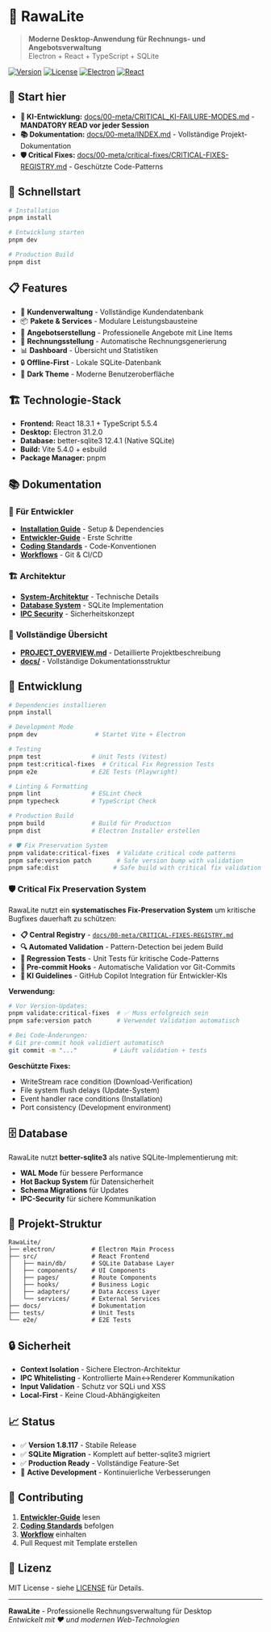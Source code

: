 # 🏢 RawaLite

> **Moderne Desktop-Anwendung für Rechnungs- und Angebotsverwaltung**  
> Electron + React + TypeScript + SQLite

[![Version](https://img.shields.io/badge/version-1.8.117-blue)](https://github.com/MonaFP/RawaLite/releases)
[![License](https://img.shields.io/badge/license-MIT-green)](LICENSE)
[![Electron](https://img.shields.io/badge/electron-31.2.0-brightgreen)](https://electronjs.org/)
[![React](https://img.shields.io/badge/react-18.3.1-blue)](https://reactjs.org/)

## 🎯 **Start hier**

- **🤖 KI-Entwicklung:** [docs/00-meta/CRITICAL_KI-FAILURE-MODES.md](docs/00-meta/CRITICAL_KI-FAILURE-MODES.md) - **MANDATORY READ vor jeder Session**
- **📚 Dokumentation:** [docs/00-meta/INDEX.md](docs/00-meta/INDEX.md) - Vollständige Projekt-Dokumentation
- **🛡️ Critical Fixes:** [docs/00-meta/critical-fixes/CRITICAL-FIXES-REGISTRY.md](docs/00-meta/critical-fixes/CRITICAL-FIXES-REGISTRY.md) - Geschützte Code-Patterns

## 🚀 **Schnellstart**

```bash
# Installation
pnpm install

# Entwicklung starten
pnpm dev

# Production Build
pnpm dist
```

## 📋 **Features**

- 👥 **Kundenverwaltung** - Vollständige Kundendatenbank
- 📦 **Pakete & Services** - Modulare Leistungsbausteine  
- 📄 **Angebotserstellung** - Professionelle Angebote mit Line Items
- 🧾 **Rechnungsstellung** - Automatische Rechnungsgenerierung
- 📊 **Dashboard** - Übersicht und Statistiken
- 🔒 **Offline-First** - Lokale SQLite-Datenbank
- 🎨 **Dark Theme** - Moderne Benutzeroberfläche

## 🏗️ **Technologie-Stack**

- **Frontend:** React 18.3.1 + TypeScript 5.5.4
- **Desktop:** Electron 31.2.0
- **Database:** better-sqlite3 12.4.1 (Native SQLite)
- **Build:** Vite 5.4.0 + esbuild
- **Package Manager:** pnpm

## 📚 **Dokumentation**

### 🎯 **Für Entwickler**
- **[Installation Guide](docs/50-persistence/INSTALL.md)** - Setup & Dependencies
- **[Entwickler-Guide](docs/00-standards/DEV_GUIDE.md)** - Erste Schritte
- **[Coding Standards](docs/00-standards/standards.md)** - Code-Konventionen
- **[Workflows](docs/00-standards/workflows/WORKFLOWS.md)** - Git & CI/CD

### 🏗️ **Architektur**
- **[System-Architektur](docs/10-architecture/ARCHITEKTUR.md)** - Technische Details
- **[Database System](docs/50-persistence/SQLITE-DATABASE-SYSTEM.md)** - SQLite Implementation
- **[IPC Security](docs/60-security/ipc/IPC-DATABASE-SECURITY.md)** - Sicherheitskonzept

### 📖 **Vollständige Übersicht**
- **[PROJECT_OVERVIEW.md](PROJECT_OVERVIEW.md)** - Detaillierte Projektbeschreibung
- **[docs/](docs/)** - Vollständige Dokumentationsstruktur

## 🔧 **Entwicklung**

```bash
# Dependencies installieren
pnpm install

# Development Mode
pnpm dev                # Startet Vite + Electron

# Testing
pnpm test              # Unit Tests (Vitest)
pnpm test:critical-fixes  # Critical Fix Regression Tests
pnpm e2e               # E2E Tests (Playwright)

# Linting & Formatting
pnpm lint              # ESLint Check
pnpm typecheck         # TypeScript Check

# Production Build
pnpm build             # Build für Production
pnpm dist              # Electron Installer erstellen

# 🛡️ Fix Preservation System
pnpm validate:critical-fixes  # Validate critical code patterns
pnpm safe:version patch       # Safe version bump with validation
pnpm safe:dist               # Safe build with critical fix validation
```

### 🛡️ **Critical Fix Preservation System**

RawaLite nutzt ein **systematisches Fix-Preservation System** um kritische Bugfixes dauerhaft zu schützen:

- **📋 Central Registry** - [`docs/00-meta/CRITICAL-FIXES-REGISTRY.md`](docs/00-meta/CRITICAL-FIXES-REGISTRY.md)
- **🔍 Automated Validation** - Pattern-Detection bei jedem Build
- **🧪 Regression Tests** - Unit Tests für kritische Code-Patterns  
- **🚫 Pre-commit Hooks** - Automatische Validation vor Git-Commits
- **🤖 KI Guidelines** - GitHub Copilot Integration für Entwickler-KIs

**Verwendung:**
```bash
# Vor Version-Updates:
pnpm validate:critical-fixes  # ✅ Muss erfolgreich sein
pnpm safe:version patch       # Verwendet Validation automatisch

# Bei Code-Änderungen:
# Git pre-commit hook validiert automatisch
git commit -m "..."          # Läuft validation + tests
```

**Geschützte Fixes:**
- WriteStream race condition (Download-Verification)
- File system flush delays (Update-System)  
- Event handler race conditions (Installation)
- Port consistency (Development environment)

## 🗄️ **Database**

RawaLite nutzt **better-sqlite3** als native SQLite-Implementierung mit:

- **WAL Mode** für bessere Performance
- **Hot Backup System** für Datensicherheit
- **Schema Migrations** für Updates
- **IPC-Security** für sichere Kommunikation

## 📁 **Projekt-Struktur**

```
RawaLite/
├── electron/          # Electron Main Process
├── src/               # React Frontend
│   ├── main/db/       # SQLite Database Layer
│   ├── components/    # UI Components
│   ├── pages/         # Route Components
│   ├── hooks/         # Business Logic
│   ├── adapters/      # Data Access Layer
│   └── services/      # External Services
├── docs/              # Dokumentation
├── tests/             # Unit Tests
└── e2e/               # E2E Tests
```

## 🔒 **Sicherheit**

- **Context Isolation** - Sichere Electron-Architektur
- **IPC Whitelisting** - Kontrollierte Main↔Renderer Kommunikation
- **Input Validation** - Schutz vor SQLi und XSS
- **Local-First** - Keine Cloud-Abhängigkeiten

## 📈 **Status**

- ✅ **Version 1.8.117** - Stabile Release
- ✅ **SQLite Migration** - Komplett auf better-sqlite3 migriert
- ✅ **Production Ready** - Vollständige Feature-Set
- 🔄 **Active Development** - Kontinuierliche Verbesserungen

## 🤝 **Contributing**

1. **[Entwickler-Guide](docs/00-standards/DEV_GUIDE.md)** lesen
2. **[Coding Standards](docs/00-standards/standards.md)** befolgen
3. **[Workflow](docs/00-standards/workflows/WORKFLOWS.md)** einhalten
4. Pull Request mit Template erstellen

## 📄 **Lizenz**

MIT License - siehe [LICENSE](LICENSE) für Details.

---

**RawaLite** - Professionelle Rechnungsverwaltung für Desktop  
*Entwickelt mit ❤️ und modernen Web-Technologien*